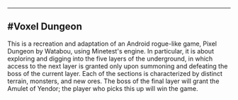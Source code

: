 ﻿-------------------------------------------------------------------------------------------------------------
#Voxel Dungeon
-------------------------------------------------------------------------------------------------------------

This is a recreation and adaptation of an Android rogue-like game, Pixel Dungeon by Watabou, using Minetest's engine. In particular, it is about exploring and digging into the five layers of the underground, in which access to the next layer is granted only upon summoning and defeating the boss of the current layer. Each of the sections is characterized by distinct terrain, monsters, and new ores. The boss of the final layer will grant the Amulet of Yendor; the player who picks this up will win the game.
